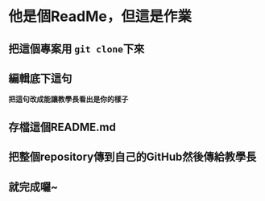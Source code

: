 # 他是個ReadMe，但這是作業

## 把這個專案用 `git clone`下來

## 編輯底下這句

**把這句改成能讓教學長看出是你的樣子**

## 存檔這個README.md

## 把整個repository傳到自己的GitHub然後傳給教學長

## 就完成囉~